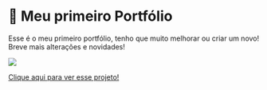 <h1>📝 <strong>Meu primeiro Portfólio</strong> </h1>
<p> Esse é o meu primeiro portfólio, tenho que muito melhorar ou criar um novo! Breve mais alterações e novidades! </p>

<img src="https://user-images.githubusercontent.com/80603255/132420043-8cd7433d-a53c-4a52-80a2-caa3f52309bd.jpg">

<a href="https://portfolio-edrielleduarte.vercel.app/"> Clique aqui para ver esse projeto!</a>
